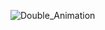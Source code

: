 ![Double_Animation](https://github.com/attardemohit/Mountain-Car-DQN/blob/main/Double_Animation.gif)
